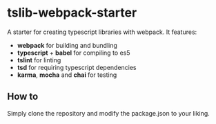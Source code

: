 # tslib-webpack-starter

A starter for creating typescript libraries with webpack. It features:

- **webpack** for building and bundling
- **typescript** + **babel** for compiling to es5
- **tslint** for linting
- **tsd** for requiring typescript dependencies
- **karma**, **mocha** and **chai** for testing

## How to

Simply clone the repository and modify the package.json to your liking.